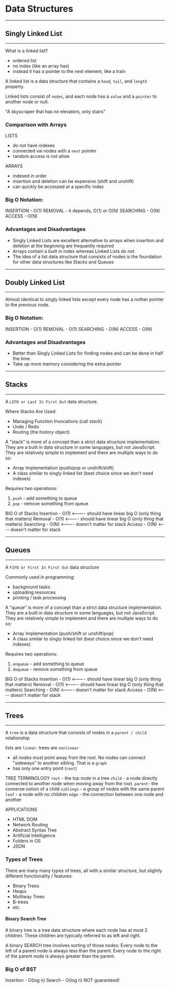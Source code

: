 # Data Structures

----------------------------------------
## Singly Linked List
----------------------------------------
What is a linked list?
- ordered list
- no index (like an array has)
- instead it has a pointer to the next element, like a train 

A linked list is a data structure that contains a `head`, `tail`, and `length` property.

Linked lists consist of `nodes`, and each node has a `value` and a `pointer` to another node or null.

"A skyscraper that has no elevators, only stairs"

### Comparison with Arrays
LISTS
- do not have indexes
- connected vai nodes with a `next` pointer
- random access is not allow

ARRAYS
- indexed in order
- insertion and deletion can be expensive (shift and unshift)
- can quickly be accessed at a specific index

### Big O Notation:
INSERTION - O(1)
REMOVAL - it depends, O(1) or O(N)
SEARCHING - O(N)
ACCESS - O(N)

### Advantages and Disadvantages
- Singly Linked Lists are excellent alternative to arrays when insertion and deletion at the beginning are frequently required
- Arrays contain a built in index whereas Linked Lists do not
- The idea of a list data structure that consists of nodes is the foundation for other data structures like Stacks and Queues

----------------------------------------
## Doubly Linked List
----------------------------------------
Almost identical to singly linked lists except every node has a nother pointer to the previous node.

### Big O Notation:
INSERTION - O(1)
REMOVAL - O(1)
SEARCHING - O(N)
ACCESS - O(N)

### Advantages and Disadvantages
- Better than Singly Linked Lists for finding nodes and can be done in half the time.
- Take up more memory considering the extra pointer

----------------------------------------
## Stacks
----------------------------------------
A `LIFO or Last In First Out` data structure.  

Where Stacks Are Used:
- Managing Function Invocations (call stack)
- Undo / Redo
- Routing (the history object)

A "stack" is more of a concept than a strict data structure implementation.  They are a built in data structure in some languages, but not JavaScript.  They are relatively simple to implement and there are multiple ways to do so:
- Array Implementation (push/pop or unshift/shift)
- A class similar to singly linked list (best choice since we don't need indexes)

Requires two operations: 
1. `push` - add something to queue
2. `pop` - remove something from queue

BIG O of Stacks
Insertion - O(1)  <---- should have linear big O (only thing that matters)
Removal - O(1)    <---- should have linear big O (only thing that matters)
Searching - O(N)  <---- doesn't matter for stack
Access - O(N)     <---- doesn't matter for stack

----------------------------------------
## Queues
----------------------------------------
A `FIFO or First In First Out` data structure

Commonly used in programming:
- background tasks
- uploading resources
- printing / task processing

A "queue" is more of a concept than a strict data structure implementation.  They are a built in data structure in some languages, but not JavaScript.  They are relatively simple to implement and there are multiple ways to do so:
- Array Implementation (push/shift or unshift/pop)
- A class similar to singly linked list (best choice since we don't need indexes)

Requires two operations: 
1. `enqueue` - add something to queue
2. `dequeue` - remove something from queue

BIG O of Stacks
Insertion - O(1)  <---- should have linear big O (only thing that matters)
Removal - O(1)    <---- should have linear big O (only thing that matters)
Searching - O(N)  <---- doesn't matter for stack
Access - O(N)     <---- doesn't matter for stack

----------------------------------------
## Trees
----------------------------------------
A `tree` is a data structure that consists of nodes in a `parent / child` relationship

lists are `linear`.  trees are `nonlinear` 

- all nodes must point away from the root.  No nodes can connect "sideways" to another sibling.  That is a `graph`
- has only one entry point (`root`)

TREE TERMINOLOGY
`root` - the top node in a tree
`child` - a node directly connected to another node when moving away from the root.
`parent`- the converse notion of a child
`siblings` - a group of nodes with the same parent
`leaf` - a node with no children
`edge` - the connection between one node and another

APPLICATIONS
- HTML DOM
- Network Routing
- Abstract Syntax Tree
- Artificial Intelligence
- Folders in OS 
- JSON

### Types of Trees
There are many many types of trees, all with a similar structure, but slightly different functionality / features:
- Binary Trees
- Heaps
- Multiway Trees
- B-trees
- etc.

#### Binary Search Tree
A binary tree is a tree data structure where each node has at most 2 children.  These children are typically referred to as left and right.

A binary SEARCH tree involves sorting of those nodes:
Every node to the left of a parent node is always less than the parent.
Every node to the right of the parent node is always greater than the parent.

### Big O of BST
Insertion - O(log n)
Search - O(log n)
NOT guaranteed!